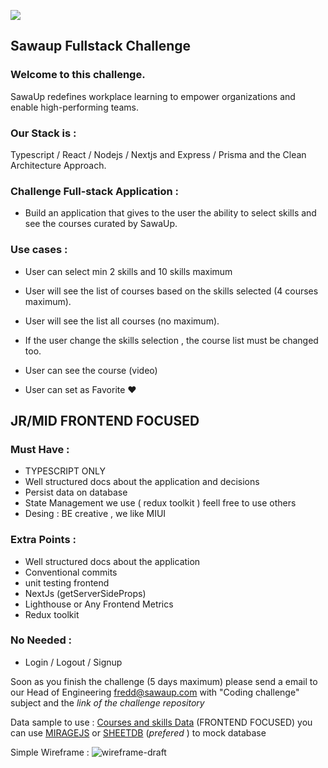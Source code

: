 ![](https://sawaup.com/assets/icons/sawaup-logo.svg)
## Sawaup Fullstack Challenge


### Welcome to this challenge.
SawaUp redefines workplace learning to empower organizations and enable high-performing teams.

### Our Stack is : 

Typescript / React / Nodejs / Nextjs and Express / Prisma and the Clean Architecture Approach.


### Challenge Full-stack Application : 

- Build an application that gives to the user the ability to select skills and see the courses curated by SawaUp.

### Use cases : 

- User can select min 2 skills and 10 skills maximum

- User will see the list of courses based on the skills selected (4 courses maximum).

- User will see the list all courses (no maximum).

- If the user change the skills selection , the course list must be changed too.

- User can see the course (video)

- User can set as Favorite :heart: 


## JR/MID FRONTEND FOCUSED

### Must Have : 
- TYPESCRIPT ONLY
- Well structured docs about the application and decisions
- Persist data on database
- State Management  we use ( redux toolkit ) feell free to use others 
- Desing : BE creative , we like MIUI 

### Extra Points :
- Well structured docs about the application
- Conventional commits
- unit testing frontend
- NextJs (getServerSideProps)
- Lighthouse or Any Frontend Metrics
- Redux toolkit


### No Needed : 
- Login / Logout / Signup


Soon as you finish the challenge (5 days maximum) please send a email to our Head of Engineering [fredd@sawaup.com](mailto:fredd@sawaup.com)
with "Coding challenge" subject and the _link of the challenge repository_

Data sample to use : 
[Courses and skills Data](https://docs.google.com/spreadsheets/d/1YE9h20uNXk9lwV9lFcLIMAKyh9r1X0KPnBkHB-vRk4o/edit?usp=sharing)
(FRONTEND FOCUSED) you can use [MIRAGEJS](https://miragejs.com/) or [SHEETDB](https://sheetdb.io/) (_prefered_ ) to mock database

Simple Wireframe : 
![wireframe-draft](https://user-images.githubusercontent.com/36821426/192812920-adcd4dd2-015d-4248-8571-9f6cb0e3f174.jpeg)






